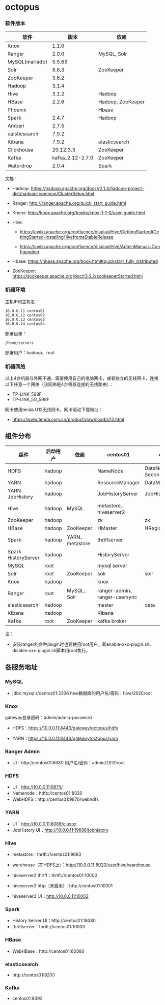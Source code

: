 # octopus

### 软件版本

| 软件           | 版本             | 依赖              |
| -------------- | ---------------- | ----------------- |
| Knox           | 1.1.0            |                   |
| Ranger         | 2.0.0            | MySQL, Solr       |
| MySQL(mariadb) | 5.5.65           |                   |
| Solr           | 8.6.3            | ZooKeeper         |
| ZooKeeper      | 3.6.2            |                   |
| Hadoop         | 3.1.4            |                   |
| Hive           | 3.1.2            | Hadoop            |
| HBase          | 2.2.6            | Hadoop, ZooKeeper |
| Phoenix        |                  | Hbase             |
| Spark          | 2.4.7            | Hadoop            |
| Ambari         | 2.7.5            |                   |
| ealsticsearch  | 7.9.2            |                   |
| Kibana         | 7.9.2            | elasticsearch     |
| Clickhouse     | 20.12.3.3        | ZooKeeper         |
| Kafka          | kafka_2.12-2.7.0 | ZooKeeper         |
| Waterdrop      | 2.0.4            | Spark             |

文档：

- Hadoop: https://hadoop.apache.org/docs/r3.1.4/hadoop-project-dist/hadoop-common/ClusterSetup.html

- Ranger: http://ranger.apache.org/quick_start_guide.html

- Knonx: http://knox.apache.org/books/knox-1-1-0/user-guide.html

- Hive: 

  - https://cwiki.apache.org/confluence/display/Hive/GettingStarted#GettingStarted-InstallingHivefromaStableRelease

  - https://cwiki.apache.org/confluence/display/Hive/AdminManual+Configuration

- Hbase: https://hbase.apache.org/book.html#quickstart_fully_distributed

- ZooKeeper: https://zookeeper.apache.org/doc/r3.6.2/zookeeperStarted.html

### 机器环境

主机IP和主机名：

```
10.0.0.11 centos01
10.0.0.12 centos02
10.0.0.13 centos03
10.0.0.14 centos04
```

部署目录：

```
/home/servers
```

部署用户：hadoop、root

### 机器网络

以上4台机器与外网不通，需要使用自己的电脑网卡，或者独立的无线网卡，连接以下任意一个网络（该网络是4台机器连接的无线路由）：

- TP-LINK_598F
- TP-LINK_5G_598F

网卡使用tenda U12无线网卡，网卡驱动下载地址：

- https://www.tenda.com.cn/product/download/U12.html

## 组件分布

| 组件                | 启动用户 | 依赖             | centos01                      | centos02                    | centos03         | centos04         |
| ------------------- | -------- | ---------------- | ----------------------------- | --------------------------- | ---------------- | ---------------- |
| HDFS                | hadoop   |                  | NameNode                      | DataNode、SecondaryNameNode | DataNode         | DataNode         |
| YARN                | hadoop   |                  | ResourceManager               | DataManager                 | DataManager      | DataManager      |
| YARN JobHistory     | hadoop   |                  | JobHistoryServer              | JobHistoryServer            | JobHistoryServer | JobHistoryServer |
| Hive                | hadoop   | MySQL            | metastore、hiveserver2        |                             |                  |                  |
| ZooKeeper           | hadoop   |                  | zk                            | zk                          | zk               |                  |
| HBase               | hadoop   | ZooKeeper        | HMaster                       | HRegionServer               | HRegionServer    | HRegionServer    |
| Spark               | hadoop   | YARN、 metastore | thriftserver                  |                             |                  |                  |
| Spark HistoryServer | hadoop   |                  | HistoryServer                 |                             |                  |                  |
| MySQL               | root     |                  | mysql server                  |                             |                  |                  |
| Solr                | root     | ZooKeeper        | solr                          | solr                        | solr             |                  |
| Knox                | hadoop   |                  | knox                          |                             |                  |                  |
| Ranger              | root     | MySQL、Solr      | ranger-admin、ranger-usersync |                             |                  |                  |
| elasticsearch       | hadoop   |                  | master                        | data                        | data             | data             |
| Kibana              | hadoop   |                  | Kibana                        |                             |                  |                  |
| Kafka               | root     | ZooKeeper        | kafka broker                  |                             |                  |                  |

注：

- 安装ranger的各种plugin时也要使用root用户，即enable-xxx-plugin.sh、disable-xxx-plugin.sh脚本用root执行。

## 各服务地址

### MySQL

- jdbc:mysql://centos01:3306  hive数据库的用户名/密码：hive/2020root

### Knox

gateway登录密码：admin/admin-password

- HDFS：https://10.0.0.11:8443/gateway/octopus/hdfs

- YARN：https://10.0.0.11:8443/gateway/octopus/yarn

### Ranger Admin

- UI：http://centos01:6080   用户名/密码：admin/2020root

### HDFS

- UI：http://10.0.0.11:9870/
- Namenode：hdfs://centos01:8020
- WebHDFS：http://centos01:9870/webhdfs

### YARN

- UI：http://10.0.0.11:8088/cluster
- JobHistory UI：http://10.0.0.11:19888/jobhistory 

### Hive

- metastore：thrift://centos01:9083
- warehouse（在HDFS上）：http://10.0.0.11:8020/user/hive/warehouse
- hiveserver2 thrift：thrift://centos01:10000
- hiveserver2 http（未启用）：http://centos01:10001

- hiveserver2 UI：http://10.0.0.11:10002

### Spark

- History Server UI：http://centos01:18080
- thriftserver：thrift://centos01:10003

### HBase

- WebHBase：http://centos01:60080

### elasticsearch

- http://centos01:9200

### Kafka

- centos01:9092